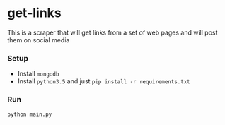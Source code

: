 # get-links
This is a scraper that will get links from a set of web pages and will post them on social media 

### Setup
  - Install `mongodb`
  - Install `python3.5` and just `pip install -r requirements.txt`

### Run
  `python main.py`
  
  
  
  
